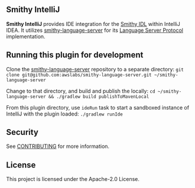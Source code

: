 ## Smithy IntelliJ

<!-- Plugin description -->
**Smithy IntelliJ** provides IDE integration for the [Smithy IDL](https://awslabs.github.io/smithy/) within
IntelliJ IDEA.  It utilizes [smithy-language-server](https://github.com/awslabs/smithy-language-server) for its
[Language Server Protocol](https://microsoft.github.io/language-server-protocol/) implementation.
<!-- Plugin description end -->

## Running this plugin for development
Clone the [smithy-language-server](https://github.com/awslabs/smithy-language-server) repository to a separate directory:
`git clone git@github.com:awslabs/smithy-language-server.git ~/smithy-language-server`

Change to that directory, and build and publish the locally:
`cd ~/smithy-language-server && ./gradlew build publishToMavenLocal`

From this plugin directory, use `ideRun` task to start a sandboxed instance of IntelliJ with the plugin loaded:
`./gradlew runIde`

## Security

See [CONTRIBUTING](CONTRIBUTING.md#security-issue-notifications) for more information.

## License

This project is licensed under the Apache-2.0 License.

